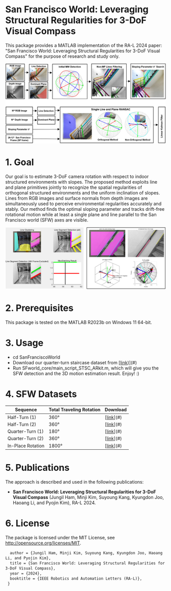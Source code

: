 # San Francisco World: Leveraging Structural Regularities for 3-DoF Visual Compass
This package provides a MATLAB implementation of the RA-L 2024 paper: "San Francisco World: Leveraging Structural Regularities for 3-DoF Visual Compass" for the purpose of research and study only.

![SF-World](https://github.com/jungilha/SF-World-master/blob/main/pipeline.png)


# 1. Goal
Our goal is to estimate 3-DoF camera rotation with respect to indoor structured environments with slopes.
The proposed method exploits line and plane primitives jointly to recognize the spatial regularities of orthogonal structured environments and the uniform inclination of slopes.
Lines from RGB images and surface normals from depth images are simultaneously used to perceive environmental regularities accurately and stably.
Our method finds the optimal sloping parameter and tracks drift-free rotational motion while at least a single plane and line parallel to the San Francisco world (SFW) axes are visible. 

![SF-World](https://github.com/jungilha/SF-World-master/blob/main/result.png)


# 2. Prerequisites
This package is tested on the MATLAB R2023b on Windows 11 64-bit.


# 3. Usage
* cd SanFranciscoWorld
* Download our quarter-turn staircase dataset from [[link]([https://drive.google.com/file/d/18A6IdBQ6TKxNHFnNv0MDyeXLSF-bX098/view?usp=sharing))](#) 
* Run SFworld_core/main_script_STSC_ARkit.m, which will give you the SFW detection and the 3D motion estimation result. Enjoy! :)
# 4. SFW Datasets
|     Sequence      | Total Traveling Rotation |  Download  |
|-------------------|--------------------------|------------|
| Half-Turn (1)     |           360°           | [[link](https://drive.google.com/file/d/1a0MrvL0GwLVSftaS2v9_ocjYTKf-DFSg/view?usp=sharing)](#)  |
| Half-Turn (2)     |           360°           | [[link](https://drive.google.com/file/d/1JVf-ALRn5_CHngKRNmc7931_l57K1mur/view?usp=sharing)](#)  |
| Quarter-Turn (1)  |           180°           | [[link](https://drive.google.com/file/d/1b7GDMLK9IKkb-8V0MTJmh5wYjgLdAcw2/view?usp=sharing)](#)  |
| Quarter-Turn (2)  |           360°           | [[link](https://drive.google.com/file/d/1No39j8VHrOxNVeevmKWyt8SBCz0kWJhy/view?usp=sharing)](#)  |
| In-Place Rotation |           1800°          | [[link](https://drive.google.com/file/d/1B4ycDQaqHyo9swFElklbNBIcHVURM_zv/view?usp=sharing)](#)  |


# 5. Publications
The approach is described and used in the following publications:

* **San Francisco World: Leveraging Structural Regularities for 3-DoF Visual Compass** (Jungil Ham, Minji Kim, Suyoung Kang, Kyungdon Joo, Haoang Li, and Pyojin Kim), RA-L 2024.

# 6. License
The package is licensed under the MIT License, see http://opensource.org/licenses/MIT.

      author = {Jungil Ham, Minji Kim, Suyoung Kang, Kyungdon Joo, Haoang Li, and Pyojin Kim},
      title = {San Francisco World: Leveraging Structural Regularities for 3-DoF Visual Compass},
      year = {2024},
      booktitle = {IEEE Robotics and Automation Letters (RA-L)},
     }
